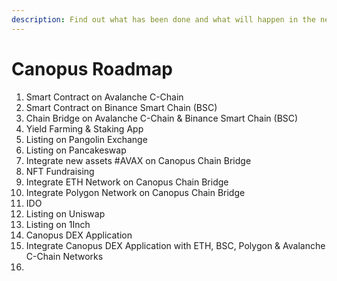 ```yaml
---
description: Find out what has been done and what will happen in the near future
---
```


# Canopus Roadmap

1. Smart Contract on Avalanche C-Chain
2. Smart Contract on Binance Smart Chain \(BSC\)
3. Chain Bridge on Avalanche C-Chain & Binance Smart Chain \(BSC\)
4. Yield Farming & Staking App
5. Listing on Pangolin Exchange
6. Listing on Pancakeswap 
7. Integrate new assets \#AVAX on Canopus Chain Bridge
8. NFT Fundraising 
9. Integrate ETH Network on Canopus Chain Bridge
10. Integrate Polygon Network on Canopus Chain Bridge
11. IDO
12. Listing on Uniswap
13. Listing on 1Inch
14. Canopus DEX Application
15. Integrate Canopus DEX Application with ETH, BSC, Polygon & Avalanche C-Chain Networks
16. 
